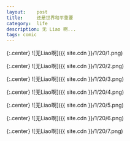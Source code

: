```yaml
---
layout:    post
title:     还是世界和平重要
category:  life
description: 无 Liao 啊...
tags: comic
---
```

{:.center}
![无Liao啊]({{ site.cdn }}/1/20/1.png)

{:.center}
![无Liao啊]({{ site.cdn }}/1/20/2.png)

{:.center}
![无Liao啊]({{ site.cdn }}/1/20/3.png)

{:.center}
![无Liao啊]({{ site.cdn }}/1/20/4.png)

{:.center}
![无Liao啊]({{ site.cdn }}/1/20/5.png)

{:.center}
![无Liao啊]({{ site.cdn }}/1/20/6.png)

{:.center}
![无Liao啊]({{ site.cdn }}/1/20/7.png)